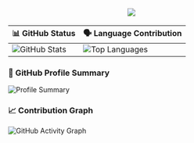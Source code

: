 <h1 align="center">
  <img src="https://readme-typing-svg.herokuapp.com?font=Times+New+Roman&size=40&duration=4000&color=00F0FF&center=true&vCenter=true&width=600&lines=Hi+👋,+I'm+MD.+Tanvir+Hasib.;">
</h1>


| 📊 GitHub Status | 🗣️ Language Contribution |
|------------------|--------------------------|
| ![GitHub Stats](https://github-readme-stats.vercel.app/api?username=Bookishstore&show_icons=true&theme=tokyonight) | ![Top Languages](https://github-readme-stats.vercel.app/api/top-langs/?username=Bookishstore&layout=compact&theme=tokyonight) |




### 🧩 GitHub Profile Summary
![Profile Summary](https://github-profile-summary-cards.vercel.app/api/cards/profile-details?username=Bookishstore&theme=tokyonight)

### 📈 Contribution Graph
![GitHub Activity Graph](https://github-readme-activity-graph.vercel.app/graph?username=Bookishstore&theme=tokyo-night)
